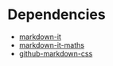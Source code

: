 # Dependencies

- [markdown-it](https://github.com/markdown-it/markdown-it)
- [markdown-it-maths](https://github.com/qilin-editor/markdown-it-maths)
- [github-markdown-css](https://github.com/sindresorhus/github-markdown-css)